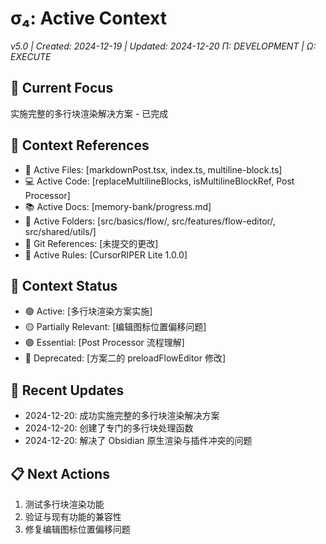 # σ₄: Active Context
*v5.0 | Created: 2024-12-19 | Updated: 2024-12-20*
*Π: DEVELOPMENT | Ω: EXECUTE*

## 🔮 Current Focus
实施完整的多行块渲染解决方案 - 已完成

## 📎 Context References
- 📄 Active Files: [markdownPost.tsx, index.ts, multiline-block.ts]
- 💻 Active Code: [replaceMultilineBlocks, isMultilineBlockRef, Post Processor]
- 📚 Active Docs: [memory-bank/progress.md]
- 📁 Active Folders: [src/basics/flow/, src/features/flow-editor/, src/shared/utils/]
- 🔄 Git References: [未提交的更改]
- 📏 Active Rules: [CursorRIPER Lite 1.0.0]

## 📡 Context Status
- 🟢 Active: [多行块渲染方案实施]
- 🟡 Partially Relevant: [编辑图标位置偏移问题]
- 🟣 Essential: [Post Processor 流程理解]
- 🔴 Deprecated: [方案二的 preloadFlowEditor 修改]

## 🔄 Recent Updates
- 2024-12-20: 成功实施完整的多行块渲染解决方案
- 2024-12-20: 创建了专门的多行块处理函数
- 2024-12-20: 解决了 Obsidian 原生渲染与插件冲突的问题

## 📋 Next Actions
1. 测试多行块渲染功能
2. 验证与现有功能的兼容性
3. 修复编辑图标位置偏移问题